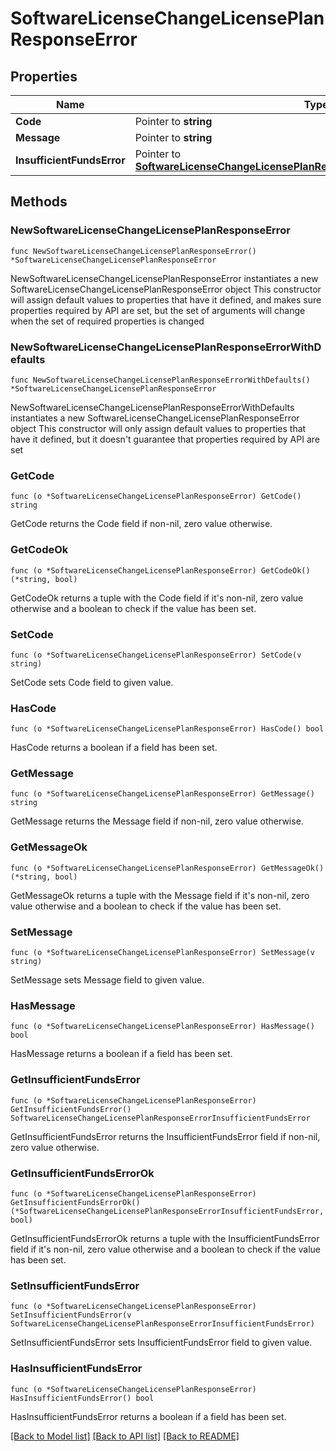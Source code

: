 # SoftwareLicenseChangeLicensePlanResponseError

## Properties

Name | Type | Description | Notes
------------ | ------------- | ------------- | -------------
**Code** | Pointer to **string** |  | [optional] 
**Message** | Pointer to **string** |  | [optional] 
**InsufficientFundsError** | Pointer to [**SoftwareLicenseChangeLicensePlanResponseErrorInsufficientFundsError**](SoftwareLicenseChangeLicensePlanResponseErrorInsufficientFundsError.md) |  | [optional] 

## Methods

### NewSoftwareLicenseChangeLicensePlanResponseError

`func NewSoftwareLicenseChangeLicensePlanResponseError() *SoftwareLicenseChangeLicensePlanResponseError`

NewSoftwareLicenseChangeLicensePlanResponseError instantiates a new SoftwareLicenseChangeLicensePlanResponseError object
This constructor will assign default values to properties that have it defined,
and makes sure properties required by API are set, but the set of arguments
will change when the set of required properties is changed

### NewSoftwareLicenseChangeLicensePlanResponseErrorWithDefaults

`func NewSoftwareLicenseChangeLicensePlanResponseErrorWithDefaults() *SoftwareLicenseChangeLicensePlanResponseError`

NewSoftwareLicenseChangeLicensePlanResponseErrorWithDefaults instantiates a new SoftwareLicenseChangeLicensePlanResponseError object
This constructor will only assign default values to properties that have it defined,
but it doesn't guarantee that properties required by API are set

### GetCode

`func (o *SoftwareLicenseChangeLicensePlanResponseError) GetCode() string`

GetCode returns the Code field if non-nil, zero value otherwise.

### GetCodeOk

`func (o *SoftwareLicenseChangeLicensePlanResponseError) GetCodeOk() (*string, bool)`

GetCodeOk returns a tuple with the Code field if it's non-nil, zero value otherwise
and a boolean to check if the value has been set.

### SetCode

`func (o *SoftwareLicenseChangeLicensePlanResponseError) SetCode(v string)`

SetCode sets Code field to given value.

### HasCode

`func (o *SoftwareLicenseChangeLicensePlanResponseError) HasCode() bool`

HasCode returns a boolean if a field has been set.

### GetMessage

`func (o *SoftwareLicenseChangeLicensePlanResponseError) GetMessage() string`

GetMessage returns the Message field if non-nil, zero value otherwise.

### GetMessageOk

`func (o *SoftwareLicenseChangeLicensePlanResponseError) GetMessageOk() (*string, bool)`

GetMessageOk returns a tuple with the Message field if it's non-nil, zero value otherwise
and a boolean to check if the value has been set.

### SetMessage

`func (o *SoftwareLicenseChangeLicensePlanResponseError) SetMessage(v string)`

SetMessage sets Message field to given value.

### HasMessage

`func (o *SoftwareLicenseChangeLicensePlanResponseError) HasMessage() bool`

HasMessage returns a boolean if a field has been set.

### GetInsufficientFundsError

`func (o *SoftwareLicenseChangeLicensePlanResponseError) GetInsufficientFundsError() SoftwareLicenseChangeLicensePlanResponseErrorInsufficientFundsError`

GetInsufficientFundsError returns the InsufficientFundsError field if non-nil, zero value otherwise.

### GetInsufficientFundsErrorOk

`func (o *SoftwareLicenseChangeLicensePlanResponseError) GetInsufficientFundsErrorOk() (*SoftwareLicenseChangeLicensePlanResponseErrorInsufficientFundsError, bool)`

GetInsufficientFundsErrorOk returns a tuple with the InsufficientFundsError field if it's non-nil, zero value otherwise
and a boolean to check if the value has been set.

### SetInsufficientFundsError

`func (o *SoftwareLicenseChangeLicensePlanResponseError) SetInsufficientFundsError(v SoftwareLicenseChangeLicensePlanResponseErrorInsufficientFundsError)`

SetInsufficientFundsError sets InsufficientFundsError field to given value.

### HasInsufficientFundsError

`func (o *SoftwareLicenseChangeLicensePlanResponseError) HasInsufficientFundsError() bool`

HasInsufficientFundsError returns a boolean if a field has been set.


[[Back to Model list]](../README.md#documentation-for-models) [[Back to API list]](../README.md#documentation-for-api-endpoints) [[Back to README]](../README.md)


